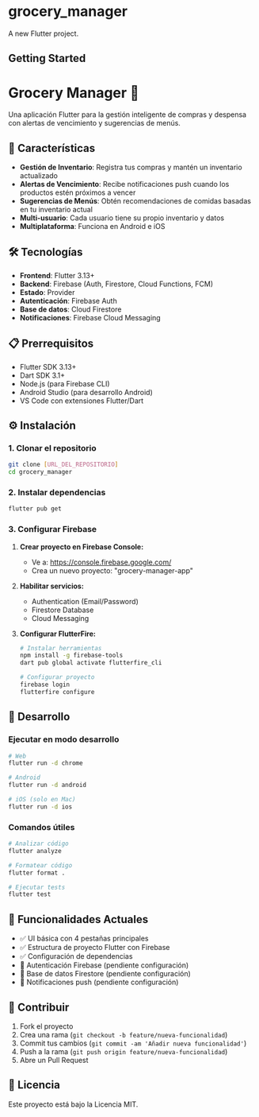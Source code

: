 # grocery_manager

A new Flutter project.

## Getting Started

# Grocery Manager 🛒

Una aplicación Flutter para la gestión inteligente de compras y despensa con alertas de vencimiento y sugerencias de menús.

## 🚀 Características

- **Gestión de Inventario**: Registra tus compras y mantén un inventario actualizado
- **Alertas de Vencimiento**: Recibe notificaciones push cuando los productos estén próximos a vencer
- **Sugerencias de Menús**: Obtén recomendaciones de comidas basadas en tu inventario actual
- **Multi-usuario**: Cada usuario tiene su propio inventario y datos
- **Multiplataforma**: Funciona en Android e iOS

## 🛠️ Tecnologías

- **Frontend**: Flutter 3.13+
- **Backend**: Firebase (Auth, Firestore, Cloud Functions, FCM)
- **Estado**: Provider
- **Autenticación**: Firebase Auth
- **Base de datos**: Cloud Firestore
- **Notificaciones**: Firebase Cloud Messaging

## 📋 Prerrequisitos

- Flutter SDK 3.13+
- Dart SDK 3.1+
- Node.js (para Firebase CLI)
- Android Studio (para desarrollo Android)
- VS Code con extensiones Flutter/Dart

## ⚙️ Instalación

### 1. Clonar el repositorio

```bash
git clone [URL_DEL_REPOSITORIO]
cd grocery_manager
```

### 2. Instalar dependencias

```bash
flutter pub get
```

### 3. Configurar Firebase

1. **Crear proyecto en Firebase Console:**
   - Ve a: https://console.firebase.google.com/
   - Crea un nuevo proyecto: "grocery-manager-app"

2. **Habilitar servicios:**
   - Authentication (Email/Password)
   - Firestore Database
   - Cloud Messaging

3. **Configurar FlutterFire:**
   ```bash
   # Instalar herramientas
   npm install -g firebase-tools
   dart pub global activate flutterfire_cli
   
   # Configurar proyecto
   firebase login
   flutterfire configure
   ```

## 🔧 Desarrollo

### Ejecutar en modo desarrollo

```bash
# Web
flutter run -d chrome

# Android
flutter run -d android

# iOS (solo en Mac)
flutter run -d ios
```

### Comandos útiles

```bash
# Analizar código
flutter analyze

# Formatear código
flutter format .

# Ejecutar tests
flutter test
```

## 📱 Funcionalidades Actuales

- ✅ UI básica con 4 pestañas principales
- ✅ Estructura de proyecto Flutter con Firebase
- ✅ Configuración de dependencias
- 🔄 Autenticación Firebase (pendiente configuración)
- 🔄 Base de datos Firestore (pendiente configuración)
- 🔄 Notificaciones push (pendiente configuración)

## 🤝 Contribuir

1. Fork el proyecto
2. Crea una rama (`git checkout -b feature/nueva-funcionalidad`)
3. Commit tus cambios (`git commit -am 'Añadir nueva funcionalidad'`)
4. Push a la rama (`git push origin feature/nueva-funcionalidad`)
5. Abre un Pull Request

## 📄 Licencia

Este proyecto está bajo la Licencia MIT.
